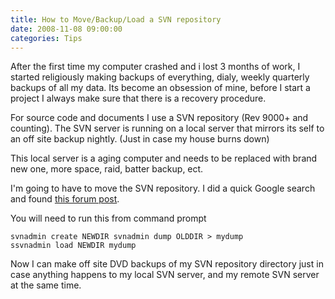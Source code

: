 ```yaml
---
title: How to Move/Backup/Load a SVN repository 
date: 2008-11-08 09:00:00
categories: Tips
---
```

After the first time my computer crashed and i lost 3 months of work, I started religiously making backups of everything, dialy, weekly quarterly backups of all my data. Its become an obsession of mine, before I start a project I always make sure that there is a recovery procedure.

For source code and documents I use a SVN repository (Rev 9000+ and counting). The SVN server is running on a local server that mirrors its self to an off site backup nightly. (Just in case my house burns down)

This local server is a aging computer and needs to be replaced with brand new one, more space, raid, batter backup, ect.

I'm going to have to move the SVN repository.
I did a quick Google search and found <a href="http://svn.haxx.se/users/archive-2006-12/0424.shtml">this forum post</a>.

You will need to run this from command prompt

<code>svnadmin create NEWDIR
svnadmin dump OLDDIR &gt; mydump
ssvnadmin load NEWDIR mydump</code>

Now I can make off site DVD backups of my SVN repository directory just in case anything happens to my local SVN server, and my remote SVN server at the same time.
